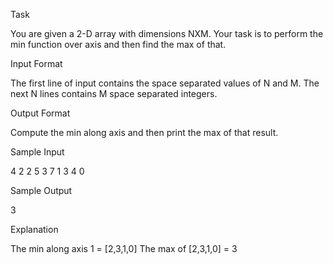 Task

You are given a 2-D array with dimensions NXM.
Your task is to perform the min function over axis  and then find the max of that.

Input Format

The first line of input contains the space separated values of N and M.
The next N lines contains M space separated integers.

Output Format

Compute the min along axis  and then print the max of that result.

Sample Input

4 2
2 5
3 7
1 3
4 0

Sample Output

3

Explanation

The min along axis 1 = [2,3,1,0]
The max of [2,3,1,0] = 3